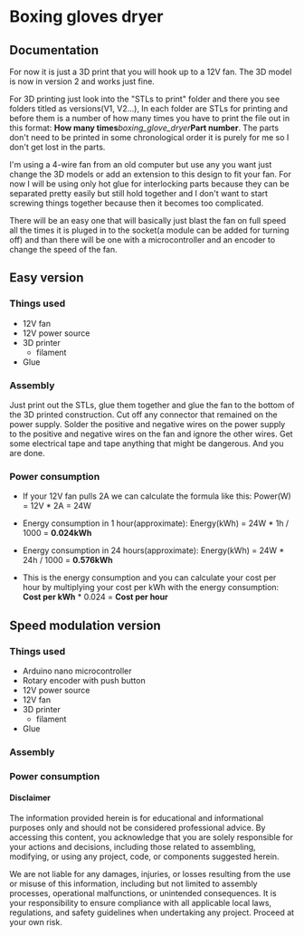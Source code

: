 # Boxing gloves dryer

## Documentation
For now it is just a 3D print that you will hook up to a 12V fan. The 3D model is now in version 2 and works just fine.

For 3D printing just look into the "STLs to print" folder and there you see folders titled as versions(V1, V2...), In each folder are STLs for printing and before them is a number of how many times you have to print the file out in this format:  **How many times**_boxing_glove_dryer_**Part number**.
The parts don't need to be printed in some chronological order it is purely for me so I don't get lost in the parts.

I'm using a 4-wire fan from an old computer but use any you want just change the 3D models or add an extension to this design to fit your fan.
For now I will be using only hot glue for interlocking parts because they can be separated pretty easily but still hold together and I don't want to start screwing things together because then it becomes too complicated.

There will be an easy one that will basically just blast the fan on full speed all the times it is pluged in to the socket(a module can be added for turning off) and than there will be one with a microcontroller and an encoder to change the speed of the fan.

## Easy version

### Things used
 - 12V fan
 - 12V power source
 - 3D printer
   - filament
 - Glue

### Assembly
Just print out the STLs, glue them together and glue the fan to the bottom of the 3D printed construction. Cut off any connector that remained on the power supply. Solder the positive and negative wires on the power supply to the positive and negative wires on the fan and ignore the other wires. Get some electrical tape and tape anything that might be dangerous. And you are done.

### Power consumption
  - If your 12V fan pulls 2A we can calculate the formula like this:
      Power(W) = 12V * 2A = 24W

   - Energy consumption in 1 hour(approximate):
      Energy(kWh) = 24W * 1h / 1000 = **0.024kWh**

   - Energy consumption in 24 hours(approximate):
      Energy(kWh) = 24W * 24h / 1000 = **0.576kWh**

  - This is the energy consumption and you can calculate your cost per hour by multiplying your cost per kWh with the energy consumption:   **Cost per kWh** * 0.024 = **Cost per hour**


## Speed modulation version

### Things used
 - Arduino nano microcontroller
 - Rotary encoder with push button
 - 12V power source
 - 12V fan
 - 3D printer
   - filament
 - Glue

### Assembly

### Power consumption



#### Disclaimer
The information provided herein is for educational and informational purposes only and should not be considered professional advice. By accessing this content, you acknowledge that you are solely responsible for your actions and decisions, including those related to assembling, modifying, or using any project, code, or components suggested herein.

We are not liable for any damages, injuries, or losses resulting from the use or misuse of this information, including but not limited to assembly processes, operational malfunctions, or unintended consequences. It is your responsibility to ensure compliance with all applicable local laws, regulations, and safety guidelines when undertaking any project. Proceed at your own risk.